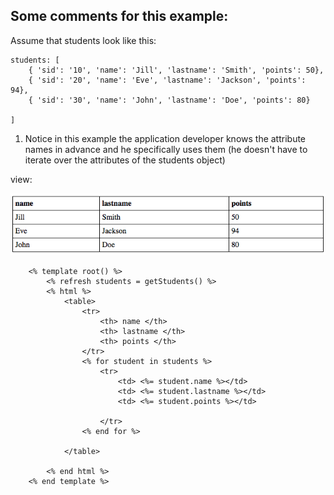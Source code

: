 ## Some comments for this example:

Assume that students look like this:

	students: [
		{ 'sid': '10', 'name': 'Jill', 'lastname': 'Smith', 'points': 50},
	    { 'sid': '20', 'name': 'Eve', 'lastname': 'Jackson', 'points': 94},
	    { 'sid': '30', 'name': 'John', 'lastname': 'Doe', 'points': 80}

	]
	
	
1. Notice in this example the application developer knows the attribute names in advance and he specifically uses them (he doesn't have to iterate over the attributes of the students object)

view:

![html table](images/html1.png)

 

		<% template root() %>
			<% refresh students = getStudents() %>
			<% html %>
				<table>	
					<tr>
						<th> name </th>
						<th> lastname </th>
						<th> points </th>
					</tr>
					<% for student in students %>
						<tr>
							<td> <%= student.name %></td>
							<td> <%= student.lastname %></td>
							<td> <%= student.points %></td>
							
						</tr>
					<% end for %>
			
				</table>			
				
			<% end html %>
		<% end template %>
